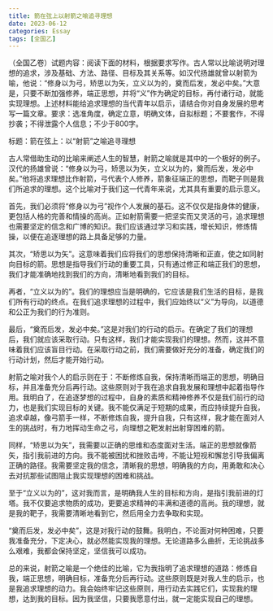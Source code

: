 ```yaml
---
title: 箭在弦上以射箭之喻追寻理想
date: 2023-06-12
categories: Essay
tags: [全国乙]
---
```




（全国乙卷）试题内容：阅读下面的材料，根据要求写作。古人常以比喻说明对理想的追求，涉及基础、方法、路径、目标及其关系等。如汉代扬雄就曾以射箭为喻，他说：“修身以为弓，矫思以为矢，立义以为的，奠而后发，发必中矣。”大意是，只要不断加强修养，端正思想，并将“义”作为确定的目标，再付诸行动，就能实现理想。上述材料能给追求理想的当代青年以启示，请结合你对自身发展的思考写一篇文章。要求：选准角度，确定立意，明确文体，自拟标题；不要套作，不得抄袭；不得泄露个人信息；不少于800字。

标题：箭在弦上：以“射箭”之喻追寻理想

古人常借助生动的比喻来阐述人生的智慧，射箭之喻就是其中的一个极好的例子。汉代的扬雄曾说：“修身以为弓，矫思以为矢，立义以为的，奠而后发，发必中矣。”他将追求理想比作射箭，弓代表个人修养，箭象征端正的思想，而靶子则是我们所追求的理想。这个比喻对于我们这一代青年来说，尤其具有重要的启示意义。

首先，我们必须将“修身以为弓”视作个人发展的基石。这不仅仅是指身体的健康，更包括人格的完善和情操的高尚。正如射箭需要一把坚实而又灵活的弓，追求理想也需要坚定的信念和广博的知识。我们应该通过学习和实践，增长知识，修炼情操，以便在追逐理想的路上具备足够的力量。

其次，“矫思以为矢”。这意味着我们应将我们的思想保持清晰和正直，使之如同射向目标的箭。思想是指导我们行动的重要工具，只有通过修正和端正我们的思想，我们才能准确地找到我们的方向，清晰地看到我们的目标。

再者，“立义以为的”。我们的理想应当是明确的，它应该是我们生活的目标，是我们所有行动的终点。在我们追求理想的过程中，我们应始终以“义”为导向，以道德和公正为我们的行为准则。

最后，“奠而后发，发必中矣。”这是对我们的行动的启示。在确定了我们的理想后，我们就应该采取行动。只有这样，我们才能实现我们的理想。然而，这并不意味着我们应该盲目行动。在采取行动之前，我们需要做好充分的准备，确定我们的行动计划，然后才能开始行动。

射箭之喻对我个人的启示则在于：不断修炼自我，保持清晰而端正的思想，明确目标，并且准备充分后再行动。这些原则对于我在追求自我发展和理想中起着指导作用。我明白了，在追逐梦想的过程中，自身的素质和精神修养不仅是我们前行的动力，也是我们实现目标的关键。我不能仅满足于短期的成果，而应持续提升自我，追求卓越，像弓箭手一样，不断修炼自我，提升自我，只有这样，我才能在面对人生的挑战时，有力地挥动生命之弓，向理想之靶发射出射穿困难的箭。

同样，“矫思以为矢”，我需要以正确的思维和态度面对生活。端正的思想就像箭矢，指引我前进的方向。我不能被困扰和挫败击垮，不能让短视和懈怠引导我偏离正确的路径。我需要坚定我的信念，清晰我的思想，明确我的方向，用勇敢和决心去对抗那些试图阻止我实现理想的困难和挑战。

至于“立义以为的”，这对我而言，是明确我人生的目标和方向，是指引我前进的灯塔。我不仅要追求物质的成功，更要追求精神的丰满和道德的高尚。我的理想，就是我的靶子，我需要清晰地看到它，然后用全力去争取和实现。

“奠而后发，发必中矣”，这是对我行动的鼓舞。我明白，不论面对何种困难，只要我准备充分，下定决心，就必然能实现我的理想。无论道路多么曲折，无论挑战多么艰难，我都会保持坚定，坚信我可以成功。

总的来说，射箭之喻是一个绝佳的比喻，它为我指明了追求理想的道路：修炼自我，端正思想，明确目标，准备充分后再行动。这些原则既是对我人生的启示，也是我追求理想的动力。我会始终牢记这些原则，用行动去实践它们，实现我的理想，达到我的目标。因为我坚信，只要我愿意付出，就一定能实现自己的理想。